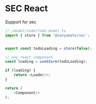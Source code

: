 # SEC React

Support for sec

```typescript
// /model/todo/todo.model.ts
import { store } from '@vanyamate/sec';


export const todoLoading = store(false);
```

```typescript jsx
// any react component
const loading = useStore(todoLoading);

if (loading) {
    return <Loader/>;
}

return (
    <Component/>
);
```